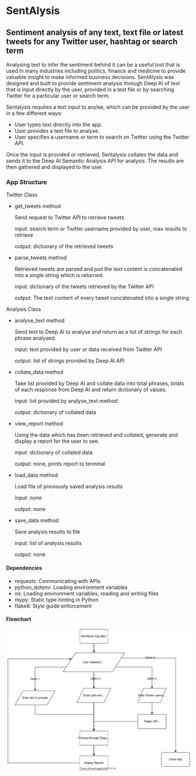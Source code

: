 # SentAlysis

## Sentiment analysis of any text, text file or latest tweets for any Twitter user, hashtag or search term

Analysing text to infer the sentiment behind it can be a useful tool that is used in many industries including politics, finance and medicine to provide valuable insight to make informed business decisions. SentAlysis was designed and built to provide sentiment analysis through Deep AI of text that is input directly by the user, provided in a text file or by searching Twitter for a particular user or search term.

Sentalysis requires a text input to anylse, which can be provided by the user in a few different ways:

- User types text directly into the app.
- User provides a text file to analyse.
- User specifies a username or term to search on Twitter using the Twitter API.

Once the input is provided or retrieved, Sentalysis collates the data and sends it to the Deep AI Semantic Analysis API for analysis. The results are then gathered and displayed to the user.

### App Structure

Twitter Class

- get_tweets method

    Send request to Twitter API to retrieve tweets.
  
    input: search term or Twitter username provided by user, max results to retrieve

    output: dictionary of the retrieved tweets

- parse_tweets method

    Retrieved tweets are parsed and just the text content is concatenated into a single string which is returned.

    input: dictionary of the tweets retrieved by the Twitter API

    output: The text content of every tweet concatenated into a single string

Analysis Class

- analyse_text method

    Send text to Deep AI to analyse and return as a list of strings for each phrase analysed.

    input: text provided by user or data received from Twitter API

    output: list of strings provided by Deep AI API

- collate_data method

    Take list provided by Deep AI and collate data into total phrases, totals of each response from Deep AI and return dictionary of values.

    input: list provided by analyse_text method

    output: dictionary of collated data

- view_report method

    Using the data which has been retrieved and collated, generate and display a report for the user to see.

    input: dictionary of collated data

    output: none, prints report to terminal

- load_data method
  
    Load file of previously saved analysis results

    input: none

    output: none

- save_data method

    Save analysis results to file

    input: list of analysis results

    output: none

#### Dependencies

- requests: Communicating with APIs
- python_dotenv: Loading environment variables
- os: Loading environment variables, reading and writing files
- mypy: Static type hinting in Python
- flake8: Style guide enforcement

#### Flowchart

![App Flowchart](docs/flow.drawio.svg)
